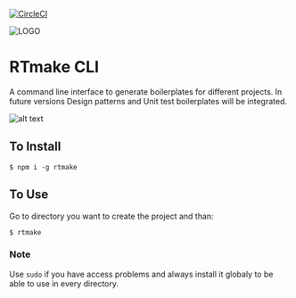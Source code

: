 [![CircleCI](https://circleci.com/gh/marjoballabani/rtmake.svg?style=svg)](https://circleci.com/gh/marjoballabani/rtmake)

![LOGO](https://www.ritech.co/wp-content/uploads/2018/12/ritech_logo0.svg?style=svg)

# RTmake CLI

A command line interface to generate boilerplates for different projects.
In future versions Design patterns and Unit test boilerplates will be integrated.

![alt text](https://i.ibb.co/znP3XM5/ezgif-4-1749b2d7e8e1.gif)

## To Install

```
$ npm i -g rtmake
```

## To Use

Go to directory you want to create the project and than:

```
$ rtmake
```

### Note

Use `sudo` if you have access problems and always install it globaly to be able to use in every directory.
